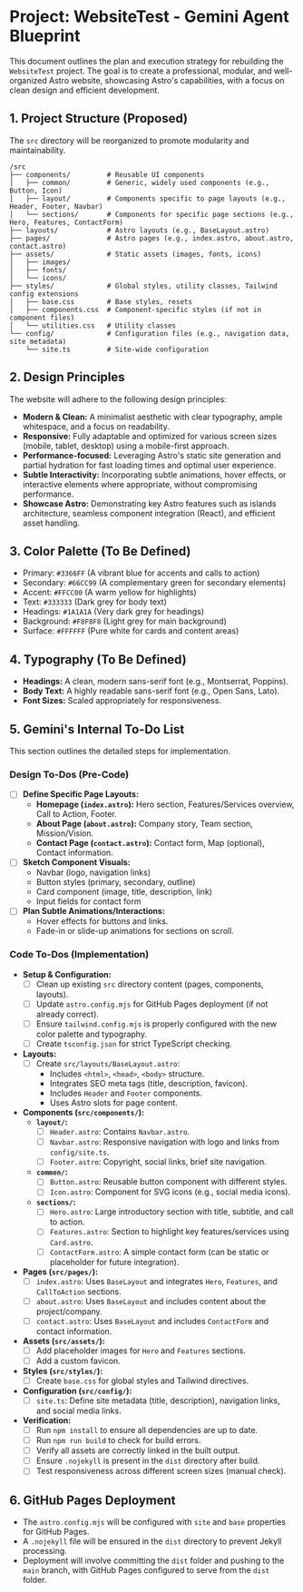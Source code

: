 # Project: WebsiteTest - Gemini Agent Blueprint

This document outlines the plan and execution strategy for rebuilding the `WebsiteTest` project. The goal is to create a professional, modular, and well-organized Astro website, showcasing Astro's capabilities, with a focus on clean design and efficient development.

## 1. Project Structure (Proposed)

The `src` directory will be reorganized to promote modularity and maintainability.

```
/src
├── components/         # Reusable UI components
│   ├── common/         # Generic, widely used components (e.g., Button, Icon)
│   ├── layout/         # Components specific to page layouts (e.g., Header, Footer, Navbar)
│   └── sections/       # Components for specific page sections (e.g., Hero, Features, ContactForm)
├── layouts/            # Astro layouts (e.g., BaseLayout.astro)
├── pages/              # Astro pages (e.g., index.astro, about.astro, contact.astro)
├── assets/             # Static assets (images, fonts, icons)
│   ├── images/
│   ├── fonts/
│   └── icons/
├── styles/             # Global styles, utility classes, Tailwind config extensions
│   ├── base.css        # Base styles, resets
│   ├── components.css  # Component-specific styles (if not in component files)
│   └── utilities.css   # Utility classes
└── config/             # Configuration files (e.g., navigation data, site metadata)
    └── site.ts         # Site-wide configuration
```

## 2. Design Principles

The website will adhere to the following design principles:

*   **Modern & Clean:** A minimalist aesthetic with clear typography, ample whitespace, and a focus on readability.
*   **Responsive:** Fully adaptable and optimized for various screen sizes (mobile, tablet, desktop) using a mobile-first approach.
*   **Performance-focused:** Leveraging Astro's static site generation and partial hydration for fast loading times and optimal user experience.
*   **Subtle Interactivity:** Incorporating subtle animations, hover effects, or interactive elements where appropriate, without compromising performance.
*   **Showcase Astro:** Demonstrating key Astro features such as islands architecture, seamless component integration (React), and efficient asset handling.

## 3. Color Palette (To Be Defined)

*   Primary: `#3366FF` (A vibrant blue for accents and calls to action)
*   Secondary: `#66CC99` (A complementary green for secondary elements)
*   Accent: `#FFCC00` (A warm yellow for highlights)
*   Text: `#333333` (Dark grey for body text)
*   Headings: `#1A1A1A` (Very dark grey for headings)
*   Background: `#F8F8F8` (Light grey for main background)
*   Surface: `#FFFFFF` (Pure white for cards and content areas)

## 4. Typography (To Be Defined)

*   **Headings:** A clean, modern sans-serif font (e.g., Montserrat, Poppins).
*   **Body Text:** A highly readable sans-serif font (e.g., Open Sans, Lato).
*   **Font Sizes:** Scaled appropriately for responsiveness.

## 5. Gemini's Internal To-Do List

This section outlines the detailed steps for implementation.

### Design To-Dos (Pre-Code)

*   [ ] **Define Specific Page Layouts:**
    *   **Homepage (`index.astro`):** Hero section, Features/Services overview, Call to Action, Footer.
    *   **About Page (`about.astro`):** Company story, Team section, Mission/Vision.
    *   **Contact Page (`contact.astro`):** Contact form, Map (optional), Contact information.
*   [ ] **Sketch Component Visuals:**
    *   Navbar (logo, navigation links)
    *   Button styles (primary, secondary, outline)
    *   Card component (image, title, description, link)
    *   Input fields for contact form
*   [ ] **Plan Subtle Animations/Interactions:**
    *   Hover effects for buttons and links.
    *   Fade-in or slide-up animations for sections on scroll.

### Code To-Dos (Implementation)

*   **Setup & Configuration:**
    *   [ ] Clean up existing `src` directory content (pages, components, layouts).
    *   [ ] Update `astro.config.mjs` for GitHub Pages deployment (if not already correct).
    *   [ ] Ensure `tailwind.config.mjs` is properly configured with the new color palette and typography.
    *   [ ] Create `tsconfig.json` for strict TypeScript checking.
*   **Layouts:**
    *   [ ] Create `src/layouts/BaseLayout.astro`:
        *   Includes `<html>`, `<head>`, `<body>` structure.
        *   Integrates SEO meta tags (title, description, favicon).
        *   Includes `Header` and `Footer` components.
        *   Uses Astro slots for page content.
*   **Components (`src/components/`):**
    *   **`layout/`:**
        *   [ ] `Header.astro`: Contains `Navbar.astro`.
        *   [ ] `Navbar.astro`: Responsive navigation with logo and links from `config/site.ts`.
        *   [ ] `Footer.astro`: Copyright, social links, brief site navigation.
    *   **`common/`:**
        *   [ ] `Button.astro`: Reusable button component with different styles.
        *   [ ] `Icon.astro`: Component for SVG icons (e.g., social media icons).
    *   **`sections/`:**
        *   [ ] `Hero.astro`: Large introductory section with title, subtitle, and call to action.
        *   [ ] `Features.astro`: Section to highlight key features/services using `Card.astro`.
        *   [ ] `ContactForm.astro`: A simple contact form (can be static or placeholder for future integration).
*   **Pages (`src/pages/`):**
    *   [ ] `index.astro`: Uses `BaseLayout` and integrates `Hero`, `Features`, and `CallToAction` sections.
    *   [ ] `about.astro`: Uses `BaseLayout` and includes content about the project/company.
    *   [ ] `contact.astro`: Uses `BaseLayout` and includes `ContactForm` and contact information.
*   **Assets (`src/assets/`):**
    *   [ ] Add placeholder images for `Hero` and `Features` sections.
    *   [ ] Add a custom favicon.
*   **Styles (`src/styles/`):**
    *   [ ] Create `base.css` for global styles and Tailwind directives.
*   **Configuration (`src/config/`):**
    *   [ ] `site.ts`: Define site metadata (title, description), navigation links, and social media links.
*   **Verification:**
    *   [ ] Run `npm install` to ensure all dependencies are up to date.
    *   [ ] Run `npm run build` to check for build errors.
    *   [ ] Verify all assets are correctly linked in the built output.
    *   [ ] Ensure `.nojekyll` is present in the `dist` directory after build.
    *   [ ] Test responsiveness across different screen sizes (manual check).

## 6. GitHub Pages Deployment

*   The `astro.config.mjs` will be configured with `site` and `base` properties for GitHub Pages.
*   A `.nojekyll` file will be ensured in the `dist` directory to prevent Jekyll processing.
*   Deployment will involve committing the `dist` folder and pushing to the `main` branch, with GitHub Pages configured to serve from the `dist` folder.
